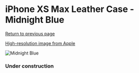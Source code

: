 # iPhone XS Max Leather Case - Midnight Blue

[Return to previous page](/iphone_x)

[High-resolution image from Apple](https://store.storeimages.cdn-apple.com/8756/as-images.apple.com/is/MRWU2?wid=4500&hei=4500&fmt=png)

<div style="width: 384px"><img src="/everypreview/MRWU2.png" alt="Midnight Blue"></div>

### Under construction
